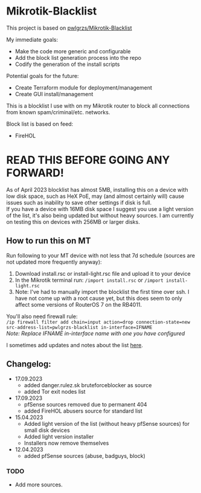 # Mikrotik-Blacklist
This project is based on [pwlgrzs/Mikrotik-Blacklist](https://github.com/pwlgrzs/Mikrotik-Blacklist)

My immediate goals:
- Make the code more generic and configurable
- Add the block list generation process into the repo
- Codify the generation of the install scripts

Potential goals for the future:
- Create Terraform module for deployment/management
- Create GUI install/management

This is a blocklist I use with on my Mikrotik router to block all connections from known spam/criminal/etc. networks.

Block list is based on feed:
- FireHOL

# READ THIS BEFORE GOING ANY FORWARD!

As of April 2023 blocklist has almost 5MB, installing this on a device with low disk space, such as HeX PoE, may (and almost certainly will) cause issues such as inability to save other settings if disk is full.  
If you have a device with 16MB disk space I suggest you use a light version of the list, it's also being updated but without heavy sources. I am currently on testing this on devices with 256MB or larger disks.

## How to run this on MT
Run following to your MT device with not less that 7d schedule (sources are not updated more frequently anyway):  

1. Download install.rsc or install-light.rsc file and upload it to your device
2. In the Mikrotik terminal run: `/import install.rsc` or `/import install-light.rsc` 
3. Note: I've had to manually import the blocklist the first time over ssh. I have not come up with a root cause yet, but this does seem to only affect some versions of RouterOS 7 on the RB4011.

You'll also need firewall rule:  
`/ip firewall filter add chain=input action=drop connection-state=new src-address-list=pwlgrzs-blacklist in-interface=IFNAME`  
*Note: Replace IFNAME in-interface name with one you have configured*

I sometimes add updates and notes about the list [here](https://pawelgrzes.pl/posts/Mikrotik-Blocking-unwanted-connections-with-external-IP-list/).

## Changelog:
 - 17.09.2023
   - added danger.rulez.sk bruteforceblocker as source
   - added Tor exit nodes list
 - 17.09.2023
   - pfSense sources removed due to permanent 404
   - added FireHOL abusers source for standard list
 - 15.04.2023
   - Added light version of the list (without heavy pfSense sources) for small disk devices
   - Added light version installer
   - Installers now remove themselves
 - 12.04.2023
   - added pfSense sources (abuse, badguys, block)

### TODO
 - Add more sources.


